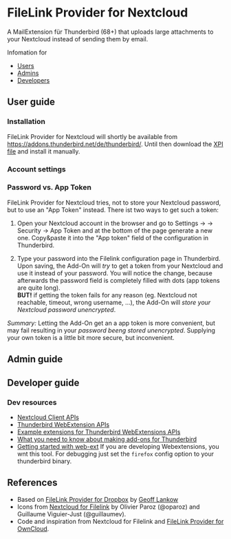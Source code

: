 # FileLink Provider for Nextcloud

A MailExtension für Thunderbird (68+) that uploads large attachments to your Nextcloud instead of sending them by email.

Infomation for

* [Users](#user-guide)
* [Admins](#admin-guide)
* [Developers](#developer-guide)

## User guide

### Installation

FileLink Provider for Nextcloud will shortly be available from https://addons.thunderbird.net/de/thunderbird/. Until then download the [XPI file](raw/master/web-ext-artifacts/filelink_provider_for_nextcloud-2.0.0.xpi) and install it manually.

### Account settings

### Password vs. App Token

FileLink Provider for Nextcloud tries, not to store your Nextcloud password, but to use an "App Token" instead. There ist two ways to get such a token:

1. Open your Nextcloud account in the browser and go to Settings -> -> Security -> App Token and at the bottom of the page generate a new one. Copy&paste it into the "App token" field of the configuration in Thunderbird.

1. Type your password into the Filelink configuration page in Thunderbird. Upon saving, the Add-On will *try* to get a token from your Nextcloud and use it instead of your password. You will notice the change, because afterwards the password field is completely filled with dots (app tokens are quite long).\
**BUT!** if getting the token fails for any reason (eg. Nextcloud not reachable, timeout, wrong username, ...), the Add-On will *store your Nextcloud password unencrypted*.

_Summary:_ Letting the Add-On get an a app token is more convenient, but may fail resulting in your *password beeng stored unencrypted*. Supplying your own token is a little bit more secure, but inconvenient.

## Admin guide

## Developer guide

### Dev resources

* [Nextcloud Client APIs](https://docs.nextcloud.com/server/stable/developer_manual/client_apis/index.html)
* [Thunderbird WebExtension APIs](https://thunderbird-webextensions.readthedocs.io/en/latest/index.html) 
* [Example extensions for Thunderbird WebExtensions APIs](https://github.com/thundernest/sample-extensions)
* [What you need to know about making add-ons for Thunderbird](https://developer.thunderbird.net/add-ons/)
* [Getting started with web-ext](https://extensionworkshop.com/documentation/develop/getting-started-with-web-ext) If you are developing Webextensions, you wnt this tool. For debugging just set the ```firefox``` config option to your thunderbird binary.

## References

* Based on [FileLink Provider for Dropbox](https://github.com/darktrojan/dropbox) by [Geoff Lankow](https://darktrojan.github.io/)
* Icons from [Nextcloud for Filelink](https://github.com/nextcloud/nextcloud-filelink) by Olivier Paroz (@oparoz) and Guillaume Viguier-Just (@guillaumev).
* Code and inspiration from Nextcloud for Filelink and [FileLink Provider for OwnCloud](https://github.com/thosmos/filelink-owncloud).